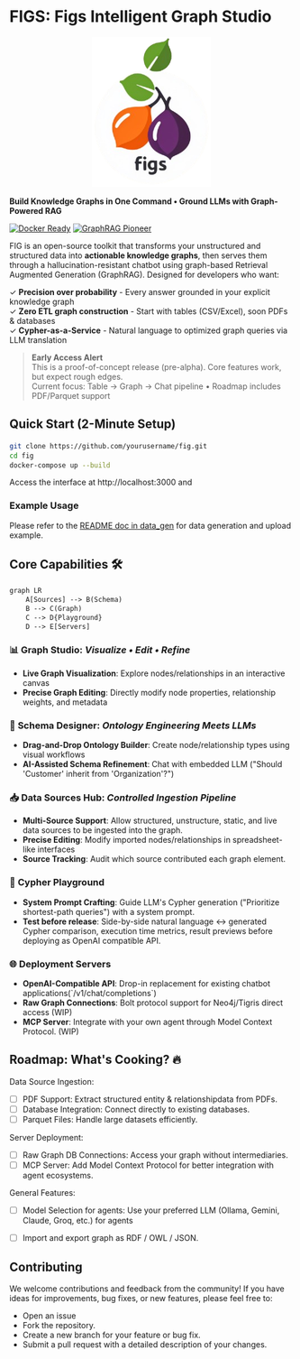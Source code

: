 # FIGS: Figs Intelligent Graph Studio

<p align="center">
  <img src="https://raw.githubusercontent.com/zhileiz/figs/refs/heads/main/public/figs-logo.png" alt="FIG Logo">
</p>

**Build Knowledge Graphs in One Command • Ground LLMs with Graph-Powered RAG**

[![Docker Ready](https://img.shields.io/badge/Docker-Ready-2496ED?logo=docker)](https://hub.docker.com/)
[![GraphRAG Pioneer](https://img.shields.io/badge/GraphRAG-Pioneer-FF6F61)](https://arxiv.org/abs/2403.14956)

FIG is an open-source toolkit that transforms your unstructured and structured data into **actionable knowledge graphs**, then serves them through a hallucination-resistant chatbot using graph-based Retrieval Augmented Generation (GraphRAG). Designed for developers who want:

✓ **Precision over probability** - Every answer grounded in your explicit knowledge graph  
✓ **Zero ETL graph construction** - Start with tables (CSV/Excel), soon PDFs & databases  
✓ **Cypher-as-a-Service** - Natural language to optimized graph queries via LLM translation

> **Early Access Alert**  
> This is a proof-of-concept release (pre-alpha). Core features work, but expect rough edges.  
> Current focus: Table → Graph → Chat pipeline • Roadmap includes PDF/Parquet support

## Quick Start (2-Minute Setup)
```bash
git clone https://github.com/yourusername/fig.git
cd fig
docker-compose up --build
```

Access the interface at http://localhost:3000 and

### Example Usage
Please refer to the [README doc in data_gen](https://github.com/zhileiz/figs/tree/main/data_gen) for data generation and upload example.

## Core Capabilities 🛠️

```mermaid
graph LR
    A[Sources] --> B(Schema)
    B --> C(Graph)
    C --> D{Playground}
    D --> E[Servers]
```

### 📊 **Graph Studio**: _Visualize • Edit • Refine_  
- **Live Graph Visualization**: Explore nodes/relationships in an interactive canvas  
- **Precise Graph Editing**: Directly modify node properties, relationship weights, and metadata

### 🧠 **Schema Designer**: _Ontology Engineering Meets LLMs_  
- **Drag-and-Drop Ontology Builder**: Create node/relationship types using visual workflows  
- **AI-Assisted Schema Refinement**: Chat with embedded LLM ("Should 'Customer' inherit from 'Organization'?")  

### 📥 **Data Sources Hub**:  _Controlled Ingestion Pipeline_  
- **Multi-Source Support**: Allow structured, unstructure, static, and live data sources to be ingested into the graph.
- **Precise Editing**: Modify imported nodes/relationships in spreadsheet-like interfaces  
- **Source Tracking**: Audit which source contributed each graph element.

### 🤖 **Cypher Playground**  
- **System Prompt Crafting**: Guide LLM's Cypher generation ("Prioritize shortest-path queries") with a system prompt.
- **Test before release**: Side-by-side natural language ↔ generated Cypher comparison, execution time metrics, result previews before deploying as OpenAI compatible API.

### 🌐 **Deployment Servers**  
- **OpenAI-Compatible API**: Drop-in replacement for existing chatbot applications(\`/v1/chat/completions\`)  
- **Raw Graph Connections**: Bolt protocol support for Neo4j/Tigris direct access (WIP)
- **MCP Server**: Integrate with your own agent through Model Context Protocol. (WIP)  


## Roadmap: What's Cooking? 🔥
Data Source Ingestion:
- [ ]  PDF Support: Extract structured entity & relationshipdata from PDFs.
- [ ]  Database Integration: Connect directly to existing databases.
- [ ]  Parquet Files: Handle large datasets efficiently.

Server Deployment:
- [ ]  Raw Graph DB Connections: Access your graph without intermediaries.
- [ ]  MCP Server: Add Model Context Protocol for better integration with agent ecosystems.

General Features:
- [ ]  Model Selection for agents: Use your preferred LLM (Ollama, Gemini, Claude, Groq, etc.) for agents
- [ ]  Import and export graph as RDF / OWL / JSON.


## Contributing

We welcome contributions and feedback from the community! If you have ideas for improvements, bug fixes, or new features, please feel free to:
 - Open an issue
 - Fork the repository.
 - Create a new branch for your feature or bug fix.
 - Submit a pull request with a detailed description of your changes.